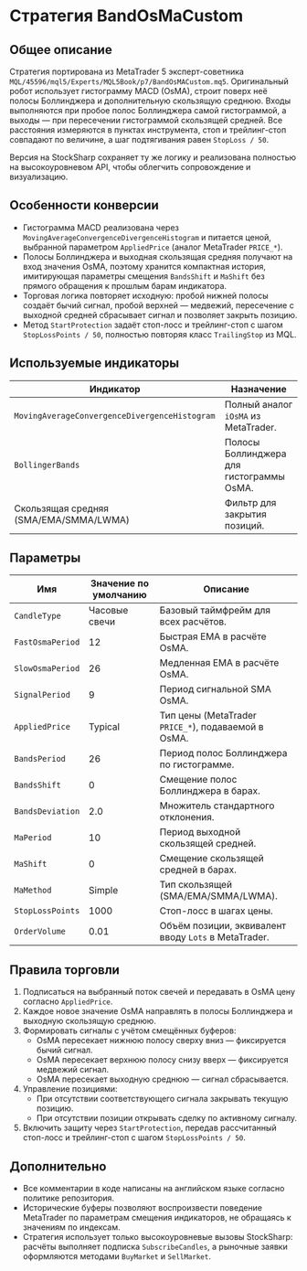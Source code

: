 # Стратегия BandOsMaCustom

## Общее описание

Стратегия портирована из MetaTrader 5 эксперт-советника
`MQL/45596/mql5/Experts/MQL5Book/p7/BandOsMACustom.mq5`. Оригинальный робот
использует гистограмму MACD (OsMA), строит поверх неё полосы Боллинджера и
дополнительную скользящую среднюю. Входы выполняются при пробое полос
Боллинджера самой гистограммой, а выходы — при пересечении гистограммой
скользящей средней. Все расстояния измеряются в пунктах инструмента, стоп и
трейлинг-стоп совпадают по величине, а шаг подтягивания равен `StopLoss / 50`.

Версия на StockSharp сохраняет ту же логику и реализована полностью на
высокоуровневом API, чтобы облегчить сопровождение и визуализацию.

## Особенности конверсии

* Гистограмма MACD реализована через `MovingAverageConvergenceDivergenceHistogram`
  и питается ценой, выбранной параметром `AppliedPrice` (аналог MetaTrader
  `PRICE_*`).
* Полосы Боллинджера и выходная скользящая средняя получают на вход значения
  OsMA, поэтому хранится компактная история, имитирующая параметры смещения
  `BandsShift` и `MaShift` без прямого обращения к прошлым барам индикатора.
* Торговая логика повторяет исходную: пробой нижней полосы создаёт бычий сигнал,
  пробой верхней — медвежий, пересечение с выходной средней сбрасывает сигнал и
  позволяет закрыть позицию.
* Метод `StartProtection` задаёт стоп-лосс и трейлинг-стоп с шагом `StopLossPoints / 50`,
  полностью повторяя класс `TrailingStop` из MQL.

## Используемые индикаторы

| Индикатор | Назначение |
| --- | --- |
| `MovingAverageConvergenceDivergenceHistogram` | Полный аналог `iOsMA` из MetaTrader. |
| `BollingerBands` | Полосы Боллинджера для гистограммы OsMA. |
| Скользящая средняя (SMA/EMA/SMMA/LWMA) | Фильтр для закрытия позиций. |

## Параметры

| Имя | Значение по умолчанию | Описание |
| --- | --- | --- |
| `CandleType` | Часовые свечи | Базовый таймфрейм для всех расчётов. |
| `FastOsmaPeriod` | 12 | Быстрая EMA в расчёте OsMA. |
| `SlowOsmaPeriod` | 26 | Медленная EMA в расчёте OsMA. |
| `SignalPeriod` | 9 | Период сигнальной SMA OsMA. |
| `AppliedPrice` | Typical | Тип цены (MetaTrader `PRICE_*`), подаваемой в OsMA. |
| `BandsPeriod` | 26 | Период полос Боллинджера по гистограмме. |
| `BandsShift` | 0 | Смещение полос Боллинджера в барах. |
| `BandsDeviation` | 2.0 | Множитель стандартного отклонения. |
| `MaPeriod` | 10 | Период выходной скользящей средней. |
| `MaShift` | 0 | Смещение скользящей средней в барах. |
| `MaMethod` | Simple | Тип скользящей (SMA/EMA/SMMA/LWMA). |
| `StopLossPoints` | 1000 | Стоп-лосс в шагах цены. |
| `OrderVolume` | 0.01 | Объём позиции, эквивалент вводу `Lots` в MetaTrader. |

## Правила торговли

1. Подписаться на выбранный поток свечей и передавать в OsMA цену согласно
   `AppliedPrice`.
2. Каждое новое значение OsMA направлять в полосы Боллинджера и выходную
   скользящую среднюю.
3. Формировать сигналы с учётом смещённых буферов:
   * OsMA пересекает нижнюю полосу сверху вниз — фиксируется бычий сигнал.
   * OsMA пересекает верхнюю полосу снизу вверх — фиксируется медвежий сигнал.
   * OsMA пересекает выходную среднюю — сигнал сбрасывается.
4. Управление позициями:
   * При отсутствии соответствующего сигнала закрывать текущую позицию.
   * При отсутствии позиции открывать сделку по активному сигналу.
5. Включить защиту через `StartProtection`, передав рассчитанный стоп-лосс и
   трейлинг-стоп с шагом `StopLossPoints / 50`.

## Дополнительно

* Все комментарии в коде написаны на английском языке согласно политике
  репозитория.
* Исторические буферы позволяют воспроизвести поведение MetaTrader по параметрам
  смещения индикаторов, не обращаясь к значениям по индексам.
* Стратегия использует только высокоуровневые вызовы StockSharp: расчёты выполняет
  подписка `SubscribeCandles`, а рыночные заявки оформляются методами
  `BuyMarket` и `SellMarket`.
